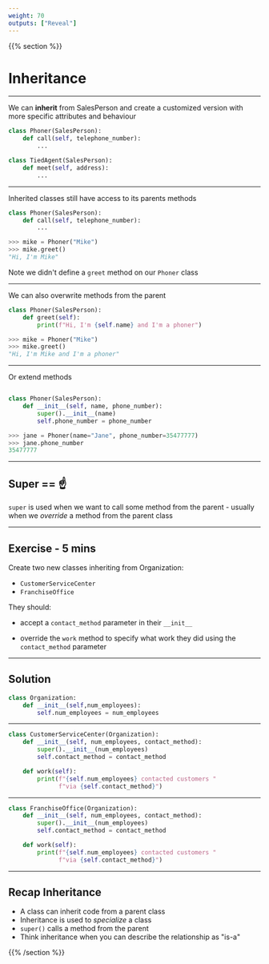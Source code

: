 ```yaml
---
weight: 70
outputs: ["Reveal"]
---
```


{{% section %}}

# Inheritance

---
We can **inherit** from SalesPerson and create a customized version with more specific attributes and behaviour

```python
class Phoner(SalesPerson):
    def call(self, telephone_number):
        ...

class TiedAgent(SalesPerson):
    def meet(self, address):
        ...
```

---

Inherited classes still have access to its parents methods

```python
class Phoner(SalesPerson):
    def call(self, telephone_number):
        ...

>>> mike = Phoner("Mike")
>>> mike.greet()
"Hi, I'm Mike"
```

Note we didn't define a `greet` method on our `Phoner` class

---

We can also overwrite methods from the parent

```python
class Phoner(SalesPerson):
    def greet(self):
        print(f"Hi, I'm {self.name} and I'm a phoner")

>>> mike = Phoner("Mike")
>>> mike.greet()
"Hi, I'm Mike and I'm a phoner"
```

---

Or extend methods

```python

class Phoner(SalesPerson):
    def __init__(self, name, phone_number):
        super().__init__(name)
        self.phone_number = phone_number

>>> jane = Phoner(name="Jane", phone_number=35477777)
>>> jane.phone_number
35477777
```

---

## Super == :point_up:

`super` is used when we want to call some method from the parent - usually when we *override* a method from the parent class

---

## Exercise - 5 mins

Create two new classes inheriting from Organization:

- `CustomerServiceCenter`
- `FranchiseOffice`

They should:

- accept a `contact_method` parameter in their `__init__`

- override the `work` method to specify what work they did using the `contact_method` parameter

---

## Solution

```python
class Organization:
    def __init__(self,num_employees):
        self.num_employees = num_employees

```

---

```python
class CustomerServiceCenter(Organization):
    def __init__(self, num_employees, contact_method):
        super().__init__(num_employees)
        self.contact_method = contact_method

    def work(self):
        print(f"{self.num_employees} contacted customers "
              f"via {self.contact_method}")
```

---

```python
class FranchiseOffice(Organization):
    def __init__(self, num_employees, contact_method):
        super().__init__(num_employees)
        self.contact_method = contact_method

    def work(self):
        print(f"{self.num_employees} contacted customers "
              f"via {self.contact_method}")
```

---

## Recap Inheritance

- A class can inherit code from a parent class
- Inheritance is used to *specialize* a class
- `super()` calls a method from the parent
- Think inheritance when you can describe the relationship as "is-a"

{{% /section %}}
